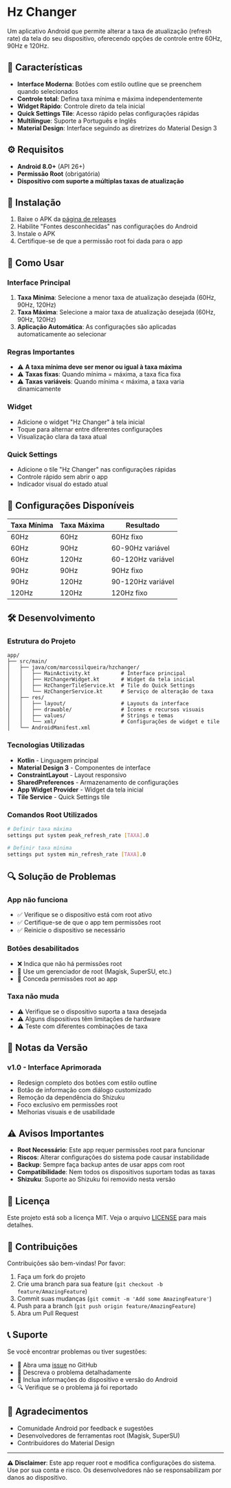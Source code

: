 # Hz Changer

Um aplicativo Android que permite alterar a taxa de atualização (refresh rate) da tela do seu dispositivo, oferecendo opções de controle entre 60Hz, 90Hz e 120Hz.

## 📱 Características

- **Interface Moderna**: Botões com estilo outline que se preenchem quando selecionados
- **Controle total**: Defina taxa mínima e máxima independentemente
- **Widget Rápido**: Controle direto da tela inicial
- **Quick Settings Tile**: Acesso rápido pelas configurações rápidas
- **Multilíngue**: Suporte a Português e Inglês
- **Material Design**: Interface seguindo as diretrizes do Material Design 3

## ⚙️ Requisitos

- **Android 8.0+** (API 26+)
- **Permissão Root** (obrigatória)
- **Dispositivo com suporte a múltiplas taxas de atualização**

## 🚀 Instalação

1. Baixe o APK da [página de releases](../../releases)
2. Habilite "Fontes desconhecidas" nas configurações do Android
3. Instale o APK
4. Certifique-se de que a permissão root foi dada para o app

## 📖 Como Usar

### Interface Principal

1. **Taxa Mínima**: Selecione a menor taxa de atualização desejada (60Hz, 90Hz, 120Hz)
2. **Taxa Máxima**: Selecione a maior taxa de atualização desejada (60Hz, 90Hz, 120Hz)
3. **Aplicação Automática**: As configurações são aplicadas automaticamente ao selecionar

### Regras Importantes

- ⚠️ **A taxa mínima deve ser menor ou igual à taxa máxima**
- ⚠️ **Taxas fixas**: Quando mínima = máxima, a taxa fica fixa
- ⚠️ **Taxas variáveis**: Quando mínima < máxima, a taxa varia dinamicamente

### Widget

- Adicione o widget "Hz Changer" à tela inicial
- Toque para alternar entre diferentes configurações
- Visualização clara da taxa atual

### Quick Settings

- Adicione o tile "Hz Changer" nas configurações rápidas
- Controle rápido sem abrir o app
- Indicador visual do estado atual

## 🔧 Configurações Disponíveis

| Taxa Mínima | Taxa Máxima | Resultado |
|-------------|-------------|-----------|
| 60Hz | 60Hz | 60Hz fixo |
| 60Hz | 90Hz | 60-90Hz variável |
| 60Hz | 120Hz | 60-120Hz variável |
| 90Hz | 90Hz | 90Hz fixo |
| 90Hz | 120Hz | 90-120Hz variável |
| 120Hz | 120Hz | 120Hz fixo |

## 🛠️ Desenvolvimento

### Estrutura do Projeto

```
app/
├── src/main/
│   ├── java/com/marcossilqueira/hzchanger/
│   │   ├── MainActivity.kt          # Interface principal
│   │   ├── HzChangerWidget.kt       # Widget da tela inicial
│   │   ├── HzChangerTileService.kt  # Tile do Quick Settings
│   │   └── HzChangerService.kt      # Serviço de alteração de taxa
│   ├── res/
│   │   ├── layout/                  # Layouts da interface
│   │   ├── drawable/                # Ícones e recursos visuais
│   │   ├── values/                  # Strings e temas
│   │   └── xml/                     # Configurações de widget e tile
│   └── AndroidManifest.xml
```

### Tecnologias Utilizadas

- **Kotlin** - Linguagem principal
- **Material Design 3** - Componentes de interface
- **ConstraintLayout** - Layout responsivo
- **SharedPreferences** - Armazenamento de configurações
- **App Widget Provider** - Widget da tela inicial
- **Tile Service** - Quick Settings tile

### Comandos Root Utilizados

```bash
# Definir taxa máxima
settings put system peak_refresh_rate [TAXA].0

# Definir taxa mínima  
settings put system min_refresh_rate [TAXA].0
```

## 🔍 Solução de Problemas

### App não funciona
- ✅ Verifique se o dispositivo está com root ativo
- ✅ Certifique-se de que o app tem permissões root
- ✅ Reinicie o dispositivo se necessário

### Botões desabilitados
- ❌ Indica que não há permissões root
- 🔧 Use um gerenciador de root (Magisk, SuperSU, etc.)
- 🔧 Conceda permissões root ao app

### Taxa não muda
- ⚠️ Verifique se o dispositivo suporta a taxa desejada
- ⚠️ Alguns dispositivos têm limitações de hardware
- ⚠️ Teste com diferentes combinações de taxa

## 📝 Notas da Versão

### v1.0 - Interface Aprimorada
- Redesign completo dos botões com estilo outline
- Botão de informação com diálogo customizado
- Remoção da dependência do Shizuku
- Foco exclusivo em permissões root
- Melhorias visuais e de usabilidade

## ⚠️ Avisos Importantes

- **Root Necessário**: Este app requer permissões root para funcionar
- **Riscos**: Alterar configurações do sistema pode causar instabilidade
- **Backup**: Sempre faça backup antes de usar apps com root
- **Compatibilidade**: Nem todos os dispositivos suportam todas as taxas
- **Shizuku**: Suporte ao Shizuku foi removido nesta versão

## 📄 Licença

Este projeto está sob a licença MIT. Veja o arquivo [LICENSE](LICENSE) para mais detalhes.

## 🤝 Contribuições

Contribuições são bem-vindas! Por favor:

1. Faça um fork do projeto
2. Crie uma branch para sua feature (`git checkout -b feature/AmazingFeature`)
3. Commit suas mudanças (`git commit -m 'Add some AmazingFeature'`)
4. Push para a branch (`git push origin feature/AmazingFeature`)
5. Abra um Pull Request

## 📞 Suporte

Se você encontrar problemas ou tiver sugestões:

- 📧 Abra uma [issue](../../issues) no GitHub
- 💬 Descreva o problema detalhadamente
- 📱 Inclua informações do dispositivo e versão do Android
- 🔍 Verifique se o problema já foi reportado

## 🙏 Agradecimentos

- Comunidade Android por feedback e sugestões
- Desenvolvedores de ferramentas root (Magisk, SuperSU)
- Contribuidores do Material Design

---

**⚠️ Disclaimer**: Este app requer root e modifica configurações do sistema. Use por sua conta e risco. Os desenvolvedores não se responsabilizam por danos ao dispositivo.

